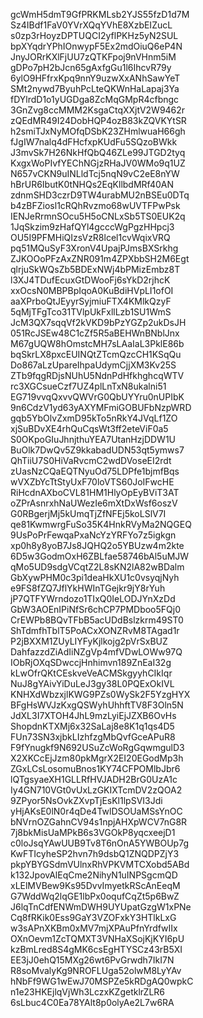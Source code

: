 gcWmH5dmT9GfPRKMLsb2YJS55fzD1d7M
Sz4IBdf1FaV0YVrXQqYVhE8XzbEIZucL
s0zp3rHoyzDPTUQCI2yflPKHz5yN2SUL
bpXYqdrYPhIOnwypF5Ex2mdOiuQ6eP4N
JnyJORrKXlFjUU7zQTKFpoj9nVHnm5iM
gDPo7pH2bJcn65gAxfgGu1l6IhcvR79y
6ylO9HFfrxKpq9nnY9uzwXxANhSawYeT
SMt2nywd7ByuhPcLteQKWnHaLapaj3Ya
fDYlrdD1o1yUGDga8ZcMqGMpR4cfbngc
3GnZvg8ccMMM2KsgaCtqXXjtV2W9462r
zQEdMR49I24DobHQP4ozB83kZQVKYtSR
h2smiTJxNyMOfqDSbK23ZHmlwuaH66gh
fJgIW7nalq4dFHcfxpKUdFu5SQzoBWkk
J3mvSk7H26NkHfQbQ46ZLe99JTGD2tyq
KxgxWoPIvfYEChNGjzRHaJV0WMo9q1UZ
N657vCKN9uINLldTcj5nqN9vC2eE8nYW
hBrUR6IbutK0tNHQs2EqKllbdMRf40AN
zdnmSHD3czrD9TW4urabMU2nBSEu0DTq
b4zBFZiosl1cRQhRvzmo68wUVTFPwPsk
IENJeRrmnSOcu5H5oCNLxSb5TS0EUK2q
1JqSkzim9zHafQYl4gcccWgPgzHHpcj3
OU5I9PFMHiQIzsVzR8lcel1cvWqixVRQ
pq51MQuSyF3XronV4UpajPJmsBXSrkhg
ZJKOOoPFzAxZNR091m4ZPXbbSH2M6Egt
qlrjuSkWQsZb5BDExNWj4bPMizEmbz8T
l3XJ4TDufEcuxGtDWooFj6sYkD2rjhcK
xxOcsN0MBPBpIqoA0KuBdiHVpLI1ofOI
aaXPrboQtJEyyrSyjmiuFTX4KMlkQzyF
5qMjTFgTco31TVlpUkFxllLzb1SU1WmS
JcM3QX7sqqVf2kVKD9bPzYGZp2ukDsJH
051RcJSEw48C1cZf5R5aBEHWnBNblJnx
M67gUQW8hOmstcMH7sLAaIaL3PklE86b
bqSkrLX8pxcEUINQtZTcmQzcCH1KSqQu
Do867aLzUpareIhpaUdymCjjXM3Kv25S
ZTb9fqgRDjsNUhU5NdnPdHfkhghcqWTV
rc3XGCsueCzf7UZ4plLnTxN8ukalni51
EG719vvqQxvvQWVrG0QbUYYru0nUPIbK
9n6CdzV1yd63yAXYMFmiGOBUFbNzpWRD
gqb5YbOlvZxmD95kTo5nRkY4JVqLf1ZO
xjSuBDvXE4rhQuCqsWt3ff2eteViF0a5
S0OKpoGIuJhnjthuYEA7UtanHzjDDW1U
BuOlk7DwQv5Z9kkabadUDN53qt5ymws7
QhTiiU7S0HiVaRvcmC2wdDVoseEI2rdt
zUasNzCQaEQTNyuOd75LDPfe1bjmfBqs
wVXZbYcTtStyUxF70loVTS60JoIFwcHE
RiHcdnAXboCVL81HM1HlyOpEyBViT3AT
oZPrAsnrxhNaUWezIe6mXtDxWsf6oszV
G0RBgerjMj5kUmqTjZfNFEj5koLSlV7I
qe81KwmwrgFuSo35K4HnkRVyMa2NQGEQ
9UsPoPrFewqaPxaNcYzYRFYo7z5igkgn
xp0h8y8yoB7Js8JQHQ2o5YBUzw4m2kte
6D5w3GodmOxH6ZBLfae58746bAl5uMJW
qMo5UD9sdgVCqtZ2L8sKN2lA82wBDalm
GbXywPHM0c3pi1deaHkXU1c0vsyqjNyh
e9FS8fZQ7JflYkHWInTGejkr9jY8rYuh
jP7QTFYWrndozo1TIxQ0IeLODJYnXzDd
GbW3AOEnIPiNfSr6chCP7PMDboo5FQj0
CrEWPb8BQvTFbB5acUDdBslzkrm49ST0
ShTdmfhTblT5PoACxXONZRvM8TAgad1r
P2jBXXM1ZUyLIYFyKjlkojg2pVrSxBUZ
DahfazzdZiAdIiNZgVp4mfVDwLOWw97Q
IObRjOXqSDwccjHnhimvn189ZnEaI32g
kLwOfrQKtCEskveVeACMSkgyyhCIkIqr
NuJ8gYAivYiDuLeJ3gy38L0PQExOkIVL
KNHXdWbzxjlKWG9PZs0WySk2F5YzgHYX
BFgHsWVJzKxgQSWyhUhhftTV8F3Oln5N
JdXL3I7XTOH4JhL9mzLyiEjJZXB6OvHs
ShopdnKTXMj6x32SaLaj8e8K1q1qs4D5
FUn73SN3xjbkLIzhfzgMbQvfGceAPuR8
F9fYnugkf9N692USuZcWoRgGqwmgulD3
X2XKCcEjJzm80pkMgrX2EI20EGodMp3h
ZGxLCsLosomuBnos1KY74CFPOMlbJbr6
lQTgsyaeXH1GLLRfHVJADH2BrG0UzA1c
Iy4GN710VGt0vUxLzGKIXTcmDV2zQOA2
9ZPyor5NsOvkZXvpTjEsKl1lpSVI3Jdi
yHjAKsE0lN0r4qDe4TwlDSOUaMSsYnOC
bNVrnOZGahnCV94s1npjAHXpWCV7nG8R
7j8bkMisUaMPkB6s3VGOkP8yqcxeejD1
c0loJsqYAwUUB9Tv8T6nOnA5YWBOUp7g
KwFTIcyheSP2hvn7h9dsbQ1ZNQDPZjY3
pkpYBYGSdmVUlnxRhVPKVMTCXobd5ABd
k132JpovAlEqCme2NihyN1uINPSgcmQD
xLElMVBew9Ks95DvvImyetkRScAnEeqM
G7WddWq2lqGE1lbPx0oqufCqZt5p6BwZ
J6lqTnCdfENWmDWH9UYUpatGzgW1xPNe
Cq8fRKik0Ess9GaY3VZOFxkY3HTlkLxG
w3sAPnXKBm0xMV7mjXPAuPfnYrdfwIIx
OXnOevm1ZcTQMXT3VNHaXSojKjKYI6pU
kzBmLred8S4gMK6csEgHTYSCz43rB5XI
EE3jJ0ehQ15MXg26wt6PvGrwdh7IkI7N
R8soMvalyKg9NROFLUga52olwM8LyYAv
hNbFf9WG1wEwJ70MSPZe5kRDgAQ0wpkC
n1e23HKEjlqVjWh3LczxKZgetklrZLR6
6sLbuc4C0Ea78YAlt8p0olyAe2L7w6RA
